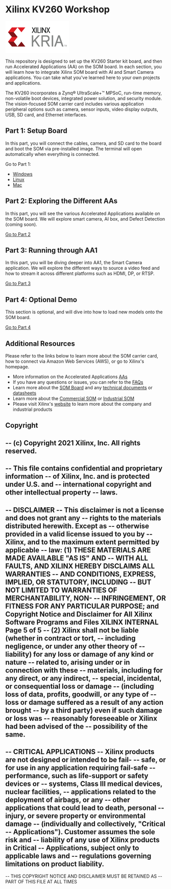# Xilinx KV260 Workshop
<img src="/images/xilinx-kria-color-cmyk-logo.jpg" width = 200 height = 100>

This repository is designed to set up the KV260 Starter kit board, and then run Accelerated Applications (AA) on the SOM board. In each section, you will learn how to integrate Xilinx SOM board with AI and Smart Camera applications. You can take what you've learned here to your own projects and applications.

The KV260 incorporates a Zynq® UltraScale+™ MPSoC, run-time memory, non-volatile boot devices, integrated power solution, and security module. The vision-focused SOM carrier card includes various application peripheral options such as camera, sensor inputs, video display outputs, USB, SD card, and Ethernet interfaces.

## Part 1: Setup Board
In this part, you will connect the cables, camera, and SD card to the board and boot the SOM via pre-installed image. The terminal will open automatically when everything is connected.

Go to Part 1: 
 - [Windows](https://github.com/Xilinx/Xilinx_KV260_Workshop/blob/main/Part%201:%20Setup%20Board.md)
 - [Linux](https://github.com/Xilinx/Xilinx_KV260_Workshop/blob/main/Linux%20set-up.md)
 - [Mac](https://github.com/Xilinx/Xilinx_KV260_Workshop/blob/main/Mac%20set-up.md)
 
## Part 2: Exploring the Different AAs
In this part, you will see the various Accelerated Applications available on the SOM board. We will explore smart camera, AI box, and Defect Detection (coming soon).

[Go to Part 2](https://github.com/Xilinx/Xilinx_KV260_Workshop/blob/main/Part%202:%20Exploring%20the%20Different%20AAs.md)


## Part 3: Running through AA1
In this part, you will be diving deeper into AA1, the Smart Camera application. We will explore the different ways to source a video feed and how to stream it across different platforms such as HDMI, DP, or RTSP.

[Go to Part 3](https://github.com/Xilinx/Xilinx_KV260_Workshop/blob/main/Part%203:%20Running%20through%20AA1.md)

## Part 4: Optional Demo
This section is optional, and will dive into how to load new models onto the SOM board. 

[Go to Part 4](https://github.com/Xilinx/Xilinx_KV260_Workshop/blob/main/Part%204:%20Optional%20Demo.md)

## Additional Resources
Please refer to the links below to learn more about the SOM carrier card, how to connect via Amazon Web Services (AWS), or go to Xilinx's homepage.

 - More information on the Accelerated Applications [AAs](https://github.com/Xilinx/Xilinx_KV260_Workshop/blob/main/Accelerated%20Applications.md)
 - If you have any questions or issues, you can refer to the [FAQs](https://github.com/Xilinx/Xilinx_KV260_Workshop/blob/main/FAQ.md)
 - Learn more about the [SOM Board](https://www.xilinx.com/products/som/kria.html) and any [technical documents](https://www.xilinx.com/products/som/kria/kv260-vision-starter-kit.html#documentation) or [datasheets](https://www.xilinx.com/support/documentation/data_sheets/ds986-kv260-starter-kit.pdf)
 - Learn more about the [Commercial SOM](https://www.xilinx.com/products/som/kria/k26c-commercial.html) or [Industrial SOM](https://www.xilinx.com/products/som/kria/k26i-industrial.html)
 - Please visit Xilinx's [website](https://www.xilinx.com/about/company-overview.html) to learn more about the company and industrial products
 

## Copyright
-- (c) Copyright 2021 Xilinx, Inc. All rights reserved.
--
-- This file contains confidential and proprietary information
-- of Xilinx, Inc. and is protected under U.S. and
-- international copyright and other intellectual property
-- laws.
--
-- DISCLAIMER
-- This disclaimer is not a license and does not grant any
-- rights to the materials distributed herewith. Except as
-- otherwise provided in a valid license issued to you by
-- Xilinx, and to the maximum extent permitted by applicable
-- law: (1) THESE MATERIALS ARE MADE AVAILABLE "AS IS" AND
-- WITH ALL FAULTS, AND XILINX HEREBY DISCLAIMS ALL WARRANTIES
-- AND CONDITIONS, EXPRESS, IMPLIED, OR STATUTORY, INCLUDING
-- BUT NOT LIMITED TO WARRANTIES OF MERCHANTABILITY, NON-
-- INFRINGEMENT, OR FITNESS FOR ANY PARTICULAR PURPOSE; and
Copyright Notice and Disclaimer for All Xilinx Software Programs and Files
XILINX INTERNAL Page 5 of 5
-- (2) Xilinx shall not be liable (whether in contract or tort,
-- including negligence, or under any other theory of
-- liability) for any loss or damage of any kind or nature
-- related to, arising under or in connection with these
-- materials, including for any direct, or any indirect,
-- special, incidental, or consequential loss or damage
-- (including loss of data, profits, goodwill, or any type of
-- loss or damage suffered as a result of any action brought
-- by a third party) even if such damage or loss was
-- reasonably foreseeable or Xilinx had been advised of the
-- possibility of the same.
--
-- CRITICAL APPLICATIONS
-- Xilinx products are not designed or intended to be fail-
-- safe, or for use in any application requiring fail-safe
-- performance, such as life-support or safety devices or
-- systems, Class III medical devices, nuclear facilities,
-- applications related to the deployment of airbags, or any
-- other applications that could lead to death, personal
-- injury, or severe property or environmental damage
-- (individually and collectively, "Critical
-- Applications"). Customer assumes the sole risk and
-- liability of any use of Xilinx products in Critical
-- Applications, subject only to applicable laws and
-- regulations governing limitations on product liability.
--
-- THIS COPYRIGHT NOTICE AND DISCLAIMER MUST BE RETAINED AS
-- PART OF THIS FILE AT ALL TIMES
